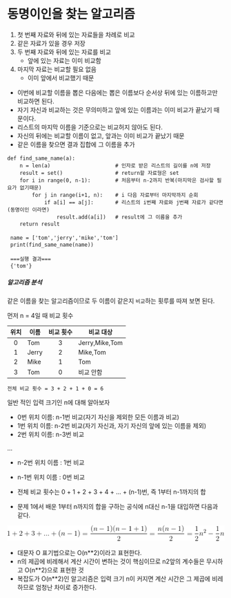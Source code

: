 # 동명이인을 찾는 알고리즘

1. 첫 번째 자료와 뒤에 있는 자료들을 차례로 비교
2. 같은 자료가 있을 경우 저장
3. 두 번째 자료와 뒤에 있는 자료를 비교
	* 앞에 있는 자료는 이미 비교함
4. 마지막 자료는 비교할 필요 없음
	* 이미 앞에서 비교했기 때문


*  이번에 비교할 이름을 뽑은 다음에는 뽑은 이름보다 순서상 뒤에 있는 이름하고만 비교하면 된다.
*  자기 자신과 비교하는 것은 무의미하고 앞에 있는 이름과는 이미 비교가 끝났기 때문이다.
*  리스트의 마지막 이름을 기준으로는 비교허지 않아도 된다.
* 자신의 뒤에는 비교할 이름이 없고, 앞과는 이미 비교가 끝났기 때문
* 같은 이름을 찾으면 결과 집합에 그 이름을 추가

```
def find_same_name(a):
    n = len(a)                     # 인자로 받은 리스트의 길이를 n에 저장
    result = set()                 # return할 자료형은 set
    for i in range(0, n-1):        # 처음부터 n-2까지 반복(마지막은 검사할 필요가 없기때문)
        for j in range(i+1, n):    # i 다음 자료부터 마지막까지 순회
            if a[i] == a[j]:       # 리스트의 i번째 자료와 j번째 자료가 같다면(동명이인 이라면)
                result.add(a[i])   # result에 그 이름을 추가
    return result
    
 name = ['tom','jerry','mike','tom']
 print(find_same_name(name))
 
 ===실행 결과===
 {'tom'}
```

##### 알고리즘 분석

같은 이름을 찾는 알고리즘이므로 두 이름이 같은지 `비교`하는 횟루를 따져 보면 된다.

먼저 n = 4일 때 비교 횟수

위치|이름|비교 횟수|비교 대상
|:---:|---|:---:|---|
|0|Tom|3|Jerry,Mike,Tom|
|1|Jerry|2|Mike,Tom|
|2|Mike|1|Tom|
|3|Tom|0|비교 안함|

`전체 비교 횟수 = 3 + 2 + 1 + 0 = 6`

일반 적인 입력 크기인 n에 대해 알아보자

* 0번 위치 이름: n-1번 비교(자기 자신을 제외한 모든 이름과 비교)
* 1번 위치 이름: n-2번 비교(자기 자신과, 자기 자신의 앞에 있는 이름을 제외)
* 2번 위치 이름: n-3번 비교

 ...
 
* n-2번 위치 이름 : 1번 비교
* n-1번 위치 이름 : 0번 비교 


* 전체 비교 횟수는 0 + 1 + 2 + 3 + 4 + ... + (n-1)번, 즉 1부터 n-1까지의 합  
* 문제 1에서 배운 1부터 n까지의 합을 구하는 공식에 n대신 n-1을 대입하면 다음과 같다.

<img src="./gif/CodeCogsEqn.gif"> 

* 대문자 O 표기법으로는 O(n**2)이라고 표현한다.
* n의 제곱에 비레해서 계산 시간이 변하는 것이 핵심이므로 n2앞의 계수들은 무시하고 O(n**2)으로 표현한 것
* 복잡도가 O(n**2)인 알고리즘은 입력 크기 n이 커지면 계산 시간은 그 제곱에 비레하므로 엄청난 차이로 증가한다.









